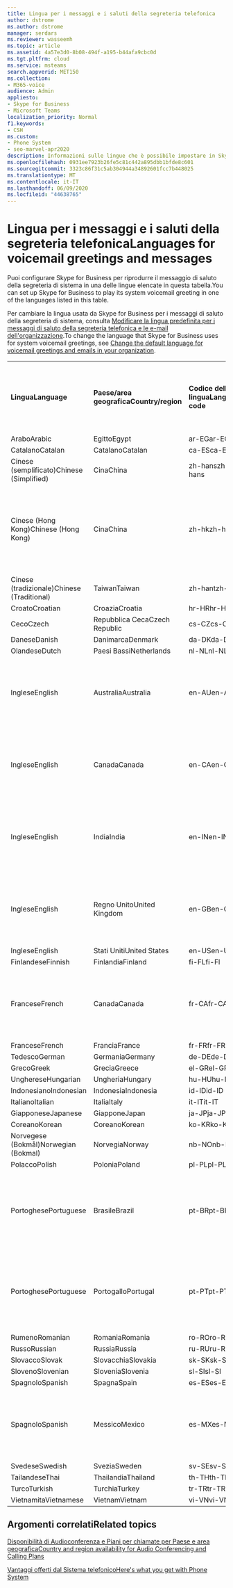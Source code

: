 ```yaml
---
title: Lingua per i messaggi e i saluti della segreteria telefonica
author: dstrome
ms.author: dstrome
manager: serdars
ms.reviewer: wasseemh
ms.topic: article
ms.assetid: 4a57e3d0-8b08-494f-a195-b44afa9cbc0d
ms.tgt.pltfrm: cloud
ms.service: msteams
search.appverid: MET150
ms.collection:
- M365-voice
audience: Admin
appliesto:
- Skype for Business
- Microsoft Teams
localization_priority: Normal
f1.keywords:
- CSH
ms.custom:
- Phone System
- seo-marvel-apr2020
description: Informazioni sulle lingue che è possibile impostare in Skype for Business per i messaggi di sistema predefiniti e i messaggi di saluto della segreteria telefonica.
ms.openlocfilehash: 0931ee7923b26fe5c81c442a895dbb1bfde8c601
ms.sourcegitcommit: 3323c86f31c5ab304944a34892601fcc7b448025
ms.translationtype: MT
ms.contentlocale: it-IT
ms.lasthandoff: 06/09/2020
ms.locfileid: "44638765"
---
```

# <a name="languages-for-voicemail-greetings-and-messages"></a><span data-ttu-id="f4d8a-103">Lingua per i messaggi e i saluti della segreteria telefonica</span><span class="sxs-lookup"><span data-stu-id="f4d8a-103">Languages for voicemail greetings and messages</span></span>

<span data-ttu-id="f4d8a-104">Puoi configurare Skype for Business per riprodurre il messaggio di saluto della segreteria di sistema in una delle lingue elencate in questa tabella.</span><span class="sxs-lookup"><span data-stu-id="f4d8a-104">You can set up Skype for Business to play its system voicemail greeting in one of the languages listed in this table.</span></span>
  
<span data-ttu-id="f4d8a-105">Per cambiare la lingua usata da Skype for Business per i messaggi di saluto della segreteria di sistema, consulta [Modificare la lingua predefinita per i messaggi di saluto della segreteria telefonica e le e-mail dell'organizzazione](change-the-default-language-for-greetings-and-emails.md).</span><span class="sxs-lookup"><span data-stu-id="f4d8a-105">To change the language that Skype for Business uses for system voicemail greetings, see [Change the default language for voicemail greetings and emails in your organization](change-the-default-language-for-greetings-and-emails.md).</span></span>
  
|||||||
|:-----|:-----|:-----|:-----|:-----|:-----|
|<span data-ttu-id="f4d8a-106">**Lingua**</span><span class="sxs-lookup"><span data-stu-id="f4d8a-106">**Language**</span></span> <br/> |<span data-ttu-id="f4d8a-107">**Paese/area geografica**</span><span class="sxs-lookup"><span data-stu-id="f4d8a-107">**Country/region**</span></span> <br/> |<span data-ttu-id="f4d8a-108">**Codice della lingua**</span><span class="sxs-lookup"><span data-stu-id="f4d8a-108">**Language code**</span></span> <br/> |<span data-ttu-id="f4d8a-109">**Disponibile da mostrare agli utenti in una e-mail?**</span><span class="sxs-lookup"><span data-stu-id="f4d8a-109">**Available for a user to see it in email?**</span></span> <br/> |<span data-ttu-id="f4d8a-110">**Disponibile quando l'utente chiama?**</span><span class="sxs-lookup"><span data-stu-id="f4d8a-110">**Available when the user calls in?**</span></span> <br/> |<span data-ttu-id="f4d8a-111">**Trascrizione disponibile?**</span><span class="sxs-lookup"><span data-stu-id="f4d8a-111">**Transcription available?**</span></span> <br/> |
|<span data-ttu-id="f4d8a-112">Arabo</span><span class="sxs-lookup"><span data-stu-id="f4d8a-112">Arabic</span></span> <br/> |<span data-ttu-id="f4d8a-113">Egitto</span><span class="sxs-lookup"><span data-stu-id="f4d8a-113">Egypt</span></span>  <br/> |<span data-ttu-id="f4d8a-114">ar-EG</span><span class="sxs-lookup"><span data-stu-id="f4d8a-114">ar-EG</span></span>  <br/> |<span data-ttu-id="f4d8a-115">Sì</span><span class="sxs-lookup"><span data-stu-id="f4d8a-115">Yes</span></span>  <br/> |<span data-ttu-id="f4d8a-116">Sì</span><span class="sxs-lookup"><span data-stu-id="f4d8a-116">Yes</span></span>  <br/> |<span data-ttu-id="f4d8a-117">No</span><span class="sxs-lookup"><span data-stu-id="f4d8a-117">No</span></span>  <br/> |
|<span data-ttu-id="f4d8a-118">Catalano</span><span class="sxs-lookup"><span data-stu-id="f4d8a-118">Catalan</span></span>  <br/> |<span data-ttu-id="f4d8a-119">Catalano</span><span class="sxs-lookup"><span data-stu-id="f4d8a-119">Catalan</span></span>  <br/> |<span data-ttu-id="f4d8a-120">ca-ES</span><span class="sxs-lookup"><span data-stu-id="f4d8a-120">ca-ES</span></span>  <br/> |<span data-ttu-id="f4d8a-121">Sì</span><span class="sxs-lookup"><span data-stu-id="f4d8a-121">Yes</span></span>  <br/> |<span data-ttu-id="f4d8a-122">Sì</span><span class="sxs-lookup"><span data-stu-id="f4d8a-122">Yes</span></span>  <br/> |<span data-ttu-id="f4d8a-123">No</span><span class="sxs-lookup"><span data-stu-id="f4d8a-123">No</span></span>  <br/> |
|<span data-ttu-id="f4d8a-124">Cinese (semplificato)</span><span class="sxs-lookup"><span data-stu-id="f4d8a-124">Chinese (Simplified)</span></span>  <br/> |<span data-ttu-id="f4d8a-125">Cina</span><span class="sxs-lookup"><span data-stu-id="f4d8a-125">China</span></span>  <br/> |<span data-ttu-id="f4d8a-126">zh-hans</span><span class="sxs-lookup"><span data-stu-id="f4d8a-126">zh-hans</span></span>  <br/> |<span data-ttu-id="f4d8a-127">Sì</span><span class="sxs-lookup"><span data-stu-id="f4d8a-127">Yes</span></span>  <br/> |<span data-ttu-id="f4d8a-128">Sì</span><span class="sxs-lookup"><span data-stu-id="f4d8a-128">Yes</span></span>  <br/> |<span data-ttu-id="f4d8a-129">Sì</span><span class="sxs-lookup"><span data-stu-id="f4d8a-129">Yes</span></span>  <br/> |
|<span data-ttu-id="f4d8a-130">Cinese (Hong Kong)</span><span class="sxs-lookup"><span data-stu-id="f4d8a-130">Chinese (Hong Kong)</span></span>  <br/> |<span data-ttu-id="f4d8a-131">Cina</span><span class="sxs-lookup"><span data-stu-id="f4d8a-131">China</span></span>  <br/> |<span data-ttu-id="f4d8a-132">zh-hk</span><span class="sxs-lookup"><span data-stu-id="f4d8a-132">zh-hk</span></span>  <br/> |<span data-ttu-id="f4d8a-133">Sì, ma viene utilizzato il cinese (tradizionale) (zh-hant).</span><span class="sxs-lookup"><span data-stu-id="f4d8a-133">Yes, but Chinese (Traditional) (zh-hant) is used.</span></span>  <br/> | <span data-ttu-id="f4d8a-134">Sì</span><span class="sxs-lookup"><span data-stu-id="f4d8a-134">Yes</span></span> <br/> |<span data-ttu-id="f4d8a-135">Sì, ma viene utilizzato il cinese (tradizionale) (zh-hant).</span><span class="sxs-lookup"><span data-stu-id="f4d8a-135">Yes, but Chinese (Traditional) (zh-hant) is used.</span></span>  <br/> |
|<span data-ttu-id="f4d8a-136">Cinese (tradizionale)</span><span class="sxs-lookup"><span data-stu-id="f4d8a-136">Chinese (Traditional)</span></span>  <br/> |<span data-ttu-id="f4d8a-137">Taiwan</span><span class="sxs-lookup"><span data-stu-id="f4d8a-137">Taiwan</span></span>  <br/> |<span data-ttu-id="f4d8a-138">zh-hant</span><span class="sxs-lookup"><span data-stu-id="f4d8a-138">zh-hant</span></span>  <br/> |<span data-ttu-id="f4d8a-139">Sì</span><span class="sxs-lookup"><span data-stu-id="f4d8a-139">Yes</span></span>  <br/> |<span data-ttu-id="f4d8a-140">Sì</span><span class="sxs-lookup"><span data-stu-id="f4d8a-140">Yes</span></span>  <br/> |<span data-ttu-id="f4d8a-141">No</span><span class="sxs-lookup"><span data-stu-id="f4d8a-141">No</span></span>  <br/> |
|<span data-ttu-id="f4d8a-142">Croato</span><span class="sxs-lookup"><span data-stu-id="f4d8a-142">Croatian</span></span><br/> |<span data-ttu-id="f4d8a-143">Croazia</span><span class="sxs-lookup"><span data-stu-id="f4d8a-143">Croatia</span></span>  <br/> |<span data-ttu-id="f4d8a-144">hr-HR</span><span class="sxs-lookup"><span data-stu-id="f4d8a-144">hr-HR</span></span>  <br/> |<span data-ttu-id="f4d8a-145">Sì</span><span class="sxs-lookup"><span data-stu-id="f4d8a-145">Yes</span></span>  <br/> |<span data-ttu-id="f4d8a-146">Sì</span><span class="sxs-lookup"><span data-stu-id="f4d8a-146">Yes</span></span>  <br/> |<span data-ttu-id="f4d8a-147">No</span><span class="sxs-lookup"><span data-stu-id="f4d8a-147">No</span></span>  <br/> |
|<span data-ttu-id="f4d8a-148">Ceco</span><span class="sxs-lookup"><span data-stu-id="f4d8a-148">Czech</span></span> <br/> |<span data-ttu-id="f4d8a-149">Repubblica Ceca</span><span class="sxs-lookup"><span data-stu-id="f4d8a-149">Czech Republic</span></span>  <br/> |<span data-ttu-id="f4d8a-150">cs-CZ</span><span class="sxs-lookup"><span data-stu-id="f4d8a-150">cs-CZ</span></span>  <br/> |<span data-ttu-id="f4d8a-151">Sì</span><span class="sxs-lookup"><span data-stu-id="f4d8a-151">Yes</span></span>  <br/> |<span data-ttu-id="f4d8a-152">Sì</span><span class="sxs-lookup"><span data-stu-id="f4d8a-152">Yes</span></span>  <br/> |<span data-ttu-id="f4d8a-153">No</span><span class="sxs-lookup"><span data-stu-id="f4d8a-153">No</span></span>  <br/> |
|<span data-ttu-id="f4d8a-154">Danese</span><span class="sxs-lookup"><span data-stu-id="f4d8a-154">Danish</span></span>  <br/> |<span data-ttu-id="f4d8a-155">Danimarca</span><span class="sxs-lookup"><span data-stu-id="f4d8a-155">Denmark</span></span>  <br/> |<span data-ttu-id="f4d8a-156">da-DK</span><span class="sxs-lookup"><span data-stu-id="f4d8a-156">da-DK</span></span>  <br/> |<span data-ttu-id="f4d8a-157">Sì</span><span class="sxs-lookup"><span data-stu-id="f4d8a-157">Yes</span></span>  <br/> |<span data-ttu-id="f4d8a-158">Sì</span><span class="sxs-lookup"><span data-stu-id="f4d8a-158">Yes</span></span>  <br/> |<span data-ttu-id="f4d8a-159">No</span><span class="sxs-lookup"><span data-stu-id="f4d8a-159">No</span></span>  <br/> |
|<span data-ttu-id="f4d8a-160">Olandese</span><span class="sxs-lookup"><span data-stu-id="f4d8a-160">Dutch</span></span>  <br/> |<span data-ttu-id="f4d8a-161">Paesi Bassi</span><span class="sxs-lookup"><span data-stu-id="f4d8a-161">Netherlands</span></span>  <br/> |<span data-ttu-id="f4d8a-162">nl-NL</span><span class="sxs-lookup"><span data-stu-id="f4d8a-162">nl-NL</span></span>  <br/> |<span data-ttu-id="f4d8a-163">Sì</span><span class="sxs-lookup"><span data-stu-id="f4d8a-163">Yes</span></span>  <br/> |<span data-ttu-id="f4d8a-164">Sì</span><span class="sxs-lookup"><span data-stu-id="f4d8a-164">Yes</span></span>  <br/> |<span data-ttu-id="f4d8a-165">No</span><span class="sxs-lookup"><span data-stu-id="f4d8a-165">No</span></span>  <br/> |
|<span data-ttu-id="f4d8a-166">Inglese</span><span class="sxs-lookup"><span data-stu-id="f4d8a-166">English</span></span>  <br/> |<span data-ttu-id="f4d8a-167">Australia</span><span class="sxs-lookup"><span data-stu-id="f4d8a-167">Australia</span></span>  <br/> |<span data-ttu-id="f4d8a-168">en-AU</span><span class="sxs-lookup"><span data-stu-id="f4d8a-168">en-AU</span></span>  <br/> |<span data-ttu-id="f4d8a-169">Sì, ma viene utilizzato l'inglese americano (en-US).</span><span class="sxs-lookup"><span data-stu-id="f4d8a-169">Yes, but US English (en-US) is used.</span></span>  <br/> |<span data-ttu-id="f4d8a-170">Sì</span><span class="sxs-lookup"><span data-stu-id="f4d8a-170">Yes</span></span>  <br/> |<span data-ttu-id="f4d8a-171">Sì, ma viene utilizzato l'inglese americano (en-US).</span><span class="sxs-lookup"><span data-stu-id="f4d8a-171">Yes, but US English (en-US) is used.</span></span>  <br/> |
|<span data-ttu-id="f4d8a-172">Inglese</span><span class="sxs-lookup"><span data-stu-id="f4d8a-172">English</span></span>  <br/> |<span data-ttu-id="f4d8a-173">Canada</span><span class="sxs-lookup"><span data-stu-id="f4d8a-173">Canada</span></span>  <br/> |<span data-ttu-id="f4d8a-174">en-CA</span><span class="sxs-lookup"><span data-stu-id="f4d8a-174">en-CA</span></span>  <br/> |<span data-ttu-id="f4d8a-175">Sì, ma viene utilizzato l'inglese americano (en-US).</span><span class="sxs-lookup"><span data-stu-id="f4d8a-175">Yes, but US English (en-US) is used.</span></span>  <br/> |<span data-ttu-id="f4d8a-176">Sì</span><span class="sxs-lookup"><span data-stu-id="f4d8a-176">Yes</span></span>  <br/> |<span data-ttu-id="f4d8a-177">Sì, ma viene utilizzato l'inglese americano (en-US).</span><span class="sxs-lookup"><span data-stu-id="f4d8a-177">Yes, but US English (en-US) is used.</span></span>  <br/> |
|<span data-ttu-id="f4d8a-178">Inglese</span><span class="sxs-lookup"><span data-stu-id="f4d8a-178">English</span></span>  <br/> |<span data-ttu-id="f4d8a-179">India</span><span class="sxs-lookup"><span data-stu-id="f4d8a-179">India</span></span>  <br/> |<span data-ttu-id="f4d8a-180">en-IN</span><span class="sxs-lookup"><span data-stu-id="f4d8a-180">en-IN</span></span>  <br/> |<span data-ttu-id="f4d8a-181">Sì, ma viene utilizzato l'inglese americano (en-US).</span><span class="sxs-lookup"><span data-stu-id="f4d8a-181">Yes, but US English (en-US) is used.</span></span>  <br/> |<span data-ttu-id="f4d8a-182">Sì</span><span class="sxs-lookup"><span data-stu-id="f4d8a-182">Yes</span></span>  <br/> |<span data-ttu-id="f4d8a-183">Sì, ma viene utilizzato l'inglese americano (en-US).</span><span class="sxs-lookup"><span data-stu-id="f4d8a-183">Yes, but US English (en-US) is used.</span></span>  <br/> |
|<span data-ttu-id="f4d8a-184">Inglese</span><span class="sxs-lookup"><span data-stu-id="f4d8a-184">English</span></span>  <br/> |<span data-ttu-id="f4d8a-185">Regno Unito</span><span class="sxs-lookup"><span data-stu-id="f4d8a-185">United Kingdom</span></span>  <br/> |<span data-ttu-id="f4d8a-186">en-GB</span><span class="sxs-lookup"><span data-stu-id="f4d8a-186">en-GB</span></span>  <br/> |<span data-ttu-id="f4d8a-187">Sì, ma viene utilizzato l'inglese americano (en-US).</span><span class="sxs-lookup"><span data-stu-id="f4d8a-187">Yes, but US English (en-US) is used.</span></span>  <br/> |<span data-ttu-id="f4d8a-188">Sì</span><span class="sxs-lookup"><span data-stu-id="f4d8a-188">Yes</span></span>  <br/> |<span data-ttu-id="f4d8a-189">Sì, ma viene utilizzato l'inglese americano (en-US).</span><span class="sxs-lookup"><span data-stu-id="f4d8a-189">Yes, but US English (en-US) is used.</span></span>  <br/> |
|<span data-ttu-id="f4d8a-190">Inglese</span><span class="sxs-lookup"><span data-stu-id="f4d8a-190">English</span></span>  <br/> |<span data-ttu-id="f4d8a-191">Stati Uniti</span><span class="sxs-lookup"><span data-stu-id="f4d8a-191">United States</span></span>  <br/> |<span data-ttu-id="f4d8a-192">en-US</span><span class="sxs-lookup"><span data-stu-id="f4d8a-192">en-US</span></span>  <br/> |<span data-ttu-id="f4d8a-193">Sì</span><span class="sxs-lookup"><span data-stu-id="f4d8a-193">Yes</span></span>  <br/> |<span data-ttu-id="f4d8a-194">Sì</span><span class="sxs-lookup"><span data-stu-id="f4d8a-194">Yes</span></span>  <br/> |<span data-ttu-id="f4d8a-195">Sì</span><span class="sxs-lookup"><span data-stu-id="f4d8a-195">Yes</span></span>  <br/> |
|<span data-ttu-id="f4d8a-196">Finlandese</span><span class="sxs-lookup"><span data-stu-id="f4d8a-196">Finnish</span></span>  <br/> |<span data-ttu-id="f4d8a-197">Finlandia</span><span class="sxs-lookup"><span data-stu-id="f4d8a-197">Finland</span></span>  <br/> |<span data-ttu-id="f4d8a-198">fi-FL</span><span class="sxs-lookup"><span data-stu-id="f4d8a-198">fi-Fl</span></span>  <br/> |<span data-ttu-id="f4d8a-199">Sì</span><span class="sxs-lookup"><span data-stu-id="f4d8a-199">Yes</span></span>  <br/> |<span data-ttu-id="f4d8a-200">Sì</span><span class="sxs-lookup"><span data-stu-id="f4d8a-200">Yes</span></span>  <br/> |<span data-ttu-id="f4d8a-201">No</span><span class="sxs-lookup"><span data-stu-id="f4d8a-201">No</span></span>  <br/> |
|<span data-ttu-id="f4d8a-202">Francese</span><span class="sxs-lookup"><span data-stu-id="f4d8a-202">French</span></span>  <br/> |<span data-ttu-id="f4d8a-203">Canada</span><span class="sxs-lookup"><span data-stu-id="f4d8a-203">Canada</span></span>  <br/> |<span data-ttu-id="f4d8a-204">fr-CA</span><span class="sxs-lookup"><span data-stu-id="f4d8a-204">fr-CA</span></span>  <br/> |<span data-ttu-id="f4d8a-205">Sì, ma viene utilizzato il francese continentale (fr-FR).</span><span class="sxs-lookup"><span data-stu-id="f4d8a-205">Yes, but France French (fr-FR) is used.</span></span>  <br/> |<span data-ttu-id="f4d8a-206">Sì</span><span class="sxs-lookup"><span data-stu-id="f4d8a-206">Yes</span></span>  <br/> |<span data-ttu-id="f4d8a-207">Sì, ma viene utilizzato il francese continentale (fr-FR).</span><span class="sxs-lookup"><span data-stu-id="f4d8a-207">Yes, but France French (fr-FR) is used.</span></span>  <br/> |
|<span data-ttu-id="f4d8a-208">Francese</span><span class="sxs-lookup"><span data-stu-id="f4d8a-208">French</span></span>  <br/> |<span data-ttu-id="f4d8a-209">Francia</span><span class="sxs-lookup"><span data-stu-id="f4d8a-209">France</span></span>  <br/> |<span data-ttu-id="f4d8a-210">fr-FR</span><span class="sxs-lookup"><span data-stu-id="f4d8a-210">fr-FR</span></span>  <br/> |<span data-ttu-id="f4d8a-211">Sì</span><span class="sxs-lookup"><span data-stu-id="f4d8a-211">Yes</span></span>  <br/> |<span data-ttu-id="f4d8a-212">Sì</span><span class="sxs-lookup"><span data-stu-id="f4d8a-212">Yes</span></span>  <br/> |<span data-ttu-id="f4d8a-213">Sì</span><span class="sxs-lookup"><span data-stu-id="f4d8a-213">Yes</span></span>  <br/> |
|<span data-ttu-id="f4d8a-214">Tedesco</span><span class="sxs-lookup"><span data-stu-id="f4d8a-214">German</span></span>  <br/> |<span data-ttu-id="f4d8a-215">Germania</span><span class="sxs-lookup"><span data-stu-id="f4d8a-215">Germany</span></span>  <br/> |<span data-ttu-id="f4d8a-216">de-DE</span><span class="sxs-lookup"><span data-stu-id="f4d8a-216">de-DE</span></span>  <br/> |<span data-ttu-id="f4d8a-217">Sì</span><span class="sxs-lookup"><span data-stu-id="f4d8a-217">Yes</span></span>  <br/> |<span data-ttu-id="f4d8a-218">Sì</span><span class="sxs-lookup"><span data-stu-id="f4d8a-218">Yes</span></span>  <br/> |<span data-ttu-id="f4d8a-219">Sì</span><span class="sxs-lookup"><span data-stu-id="f4d8a-219">Yes</span></span>  <br/> |
|<span data-ttu-id="f4d8a-220">Greco</span><span class="sxs-lookup"><span data-stu-id="f4d8a-220">Greek</span></span> <br/> |<span data-ttu-id="f4d8a-221">Grecia</span><span class="sxs-lookup"><span data-stu-id="f4d8a-221">Greece</span></span>  <br/> |<span data-ttu-id="f4d8a-222">el-GR</span><span class="sxs-lookup"><span data-stu-id="f4d8a-222">el-GR</span></span>  <br/> |<span data-ttu-id="f4d8a-223">Sì</span><span class="sxs-lookup"><span data-stu-id="f4d8a-223">Yes</span></span>  <br/> |<span data-ttu-id="f4d8a-224">Sì</span><span class="sxs-lookup"><span data-stu-id="f4d8a-224">Yes</span></span>  <br/> |<span data-ttu-id="f4d8a-225">No</span><span class="sxs-lookup"><span data-stu-id="f4d8a-225">No</span></span>  <br/> |
|<span data-ttu-id="f4d8a-226">Ungherese</span><span class="sxs-lookup"><span data-stu-id="f4d8a-226">Hungarian</span></span> <br/> |<span data-ttu-id="f4d8a-227">Ungheria</span><span class="sxs-lookup"><span data-stu-id="f4d8a-227">Hungary</span></span>  <br/> |<span data-ttu-id="f4d8a-228">hu-HU</span><span class="sxs-lookup"><span data-stu-id="f4d8a-228">hu-HU</span></span>  <br/> |<span data-ttu-id="f4d8a-229">Sì</span><span class="sxs-lookup"><span data-stu-id="f4d8a-229">Yes</span></span>  <br/> |<span data-ttu-id="f4d8a-230">Sì</span><span class="sxs-lookup"><span data-stu-id="f4d8a-230">Yes</span></span>  <br/> |<span data-ttu-id="f4d8a-231">No</span><span class="sxs-lookup"><span data-stu-id="f4d8a-231">No</span></span>  <br/> |
|<span data-ttu-id="f4d8a-232">Indonesiano</span><span class="sxs-lookup"><span data-stu-id="f4d8a-232">Indonesian</span></span> <br/> |<span data-ttu-id="f4d8a-233">Indonesia</span><span class="sxs-lookup"><span data-stu-id="f4d8a-233">Indonesia</span></span>  <br/> |<span data-ttu-id="f4d8a-234">id-ID</span><span class="sxs-lookup"><span data-stu-id="f4d8a-234">id-ID</span></span>  <br/> |<span data-ttu-id="f4d8a-235">Sì</span><span class="sxs-lookup"><span data-stu-id="f4d8a-235">Yes</span></span>  <br/> |<span data-ttu-id="f4d8a-236">Sì</span><span class="sxs-lookup"><span data-stu-id="f4d8a-236">Yes</span></span>  <br/> |<span data-ttu-id="f4d8a-237">No</span><span class="sxs-lookup"><span data-stu-id="f4d8a-237">No</span></span>  <br/> |
|<span data-ttu-id="f4d8a-238">Italiano</span><span class="sxs-lookup"><span data-stu-id="f4d8a-238">Italian</span></span>  <br/> |<span data-ttu-id="f4d8a-239">Italia</span><span class="sxs-lookup"><span data-stu-id="f4d8a-239">Italy</span></span>  <br/> |<span data-ttu-id="f4d8a-240">it-IT</span><span class="sxs-lookup"><span data-stu-id="f4d8a-240">it-IT</span></span>  <br/> |<span data-ttu-id="f4d8a-241">Sì</span><span class="sxs-lookup"><span data-stu-id="f4d8a-241">Yes</span></span>  <br/> |<span data-ttu-id="f4d8a-242">Sì</span><span class="sxs-lookup"><span data-stu-id="f4d8a-242">Yes</span></span>  <br/> |<span data-ttu-id="f4d8a-243">Sì</span><span class="sxs-lookup"><span data-stu-id="f4d8a-243">Yes</span></span>  <br/> |
|<span data-ttu-id="f4d8a-244">Giapponese</span><span class="sxs-lookup"><span data-stu-id="f4d8a-244">Japanese</span></span>  <br/> |<span data-ttu-id="f4d8a-245">Giappone</span><span class="sxs-lookup"><span data-stu-id="f4d8a-245">Japan</span></span>  <br/> |<span data-ttu-id="f4d8a-246">ja-JP</span><span class="sxs-lookup"><span data-stu-id="f4d8a-246">ja-JP</span></span>  <br/> |<span data-ttu-id="f4d8a-247">Sì</span><span class="sxs-lookup"><span data-stu-id="f4d8a-247">Yes</span></span>  <br/> |<span data-ttu-id="f4d8a-248">Sì</span><span class="sxs-lookup"><span data-stu-id="f4d8a-248">Yes</span></span>  <br/> |<span data-ttu-id="f4d8a-249">Sì</span><span class="sxs-lookup"><span data-stu-id="f4d8a-249">Yes</span></span>  <br/> |
|<span data-ttu-id="f4d8a-250">Coreano</span><span class="sxs-lookup"><span data-stu-id="f4d8a-250">Korean</span></span>  <br/> |<span data-ttu-id="f4d8a-251">Coreano</span><span class="sxs-lookup"><span data-stu-id="f4d8a-251">Korean</span></span>  <br/> |<span data-ttu-id="f4d8a-252">ko-KR</span><span class="sxs-lookup"><span data-stu-id="f4d8a-252">ko-KR</span></span>  <br/> |<span data-ttu-id="f4d8a-253">Sì</span><span class="sxs-lookup"><span data-stu-id="f4d8a-253">Yes</span></span>  <br/> |<span data-ttu-id="f4d8a-254">Sì</span><span class="sxs-lookup"><span data-stu-id="f4d8a-254">Yes</span></span>  <br/> |<span data-ttu-id="f4d8a-255">No</span><span class="sxs-lookup"><span data-stu-id="f4d8a-255">No</span></span>  <br/> |
|<span data-ttu-id="f4d8a-256">Norvegese (Bokmål)</span><span class="sxs-lookup"><span data-stu-id="f4d8a-256">Norwegian (Bokmal)</span></span>  <br/> |<span data-ttu-id="f4d8a-257">Norvegia</span><span class="sxs-lookup"><span data-stu-id="f4d8a-257">Norway</span></span>  <br/> |<span data-ttu-id="f4d8a-258">nb-NO</span><span class="sxs-lookup"><span data-stu-id="f4d8a-258">nb-NO</span></span>  <br/> |<span data-ttu-id="f4d8a-259">Sì</span><span class="sxs-lookup"><span data-stu-id="f4d8a-259">Yes</span></span>  <br/> |<span data-ttu-id="f4d8a-260">No</span><span class="sxs-lookup"><span data-stu-id="f4d8a-260">No</span></span>  <br/> |<span data-ttu-id="f4d8a-261">No</span><span class="sxs-lookup"><span data-stu-id="f4d8a-261">No</span></span>  <br/> |
|<span data-ttu-id="f4d8a-262">Polacco</span><span class="sxs-lookup"><span data-stu-id="f4d8a-262">Polish</span></span>  <br/> |<span data-ttu-id="f4d8a-263">Polonia</span><span class="sxs-lookup"><span data-stu-id="f4d8a-263">Poland</span></span>  <br/> |<span data-ttu-id="f4d8a-264">pl-PL</span><span class="sxs-lookup"><span data-stu-id="f4d8a-264">pl-PL</span></span>  <br/> |<span data-ttu-id="f4d8a-265">Sì</span><span class="sxs-lookup"><span data-stu-id="f4d8a-265">Yes</span></span>  <br/> | <span data-ttu-id="f4d8a-266">Sì</span><span class="sxs-lookup"><span data-stu-id="f4d8a-266">Yes</span></span> <br/> |<span data-ttu-id="f4d8a-267">No</span><span class="sxs-lookup"><span data-stu-id="f4d8a-267">No</span></span>  <br/> |
|<span data-ttu-id="f4d8a-268">Portoghese</span><span class="sxs-lookup"><span data-stu-id="f4d8a-268">Portuguese</span></span>  <br/> |<span data-ttu-id="f4d8a-269">Brasile</span><span class="sxs-lookup"><span data-stu-id="f4d8a-269">Brazil</span></span>  <br/> |<span data-ttu-id="f4d8a-270">pt-BR</span><span class="sxs-lookup"><span data-stu-id="f4d8a-270">pt-BR</span></span>  <br/> |<span data-ttu-id="f4d8a-271">Sì, ma viene utilizzato il portoghese continentale (pt-PT).</span><span class="sxs-lookup"><span data-stu-id="f4d8a-271">Yes, but Portugal Portuguese (pt-PT) is used.</span></span>  <br/> |<span data-ttu-id="f4d8a-272">Sì</span><span class="sxs-lookup"><span data-stu-id="f4d8a-272">Yes</span></span>  <br/> |<span data-ttu-id="f4d8a-273">Sì</span><span class="sxs-lookup"><span data-stu-id="f4d8a-273">Yes</span></span>  <br/> |
|<span data-ttu-id="f4d8a-274">Portoghese</span><span class="sxs-lookup"><span data-stu-id="f4d8a-274">Portuguese</span></span>  <br/> |<span data-ttu-id="f4d8a-275">Portogallo</span><span class="sxs-lookup"><span data-stu-id="f4d8a-275">Portugal</span></span>  <br/> |<span data-ttu-id="f4d8a-276">pt-PT</span><span class="sxs-lookup"><span data-stu-id="f4d8a-276">pt-PT</span></span>  <br/> |<span data-ttu-id="f4d8a-277">Sì</span><span class="sxs-lookup"><span data-stu-id="f4d8a-277">Yes</span></span>  <br/> |<span data-ttu-id="f4d8a-278">Sì</span><span class="sxs-lookup"><span data-stu-id="f4d8a-278">Yes</span></span>  <br/> |<span data-ttu-id="f4d8a-279">Sì, ma viene utilizzato il portoghese brasiliano (pt-BR).</span><span class="sxs-lookup"><span data-stu-id="f4d8a-279">Yes, but Brazil Portuguese (pt-BR) is used.</span></span>  <br/> |
|<span data-ttu-id="f4d8a-280">Rumeno</span><span class="sxs-lookup"><span data-stu-id="f4d8a-280">Romanian</span></span><br/> |<span data-ttu-id="f4d8a-281">Romania</span><span class="sxs-lookup"><span data-stu-id="f4d8a-281">Romania</span></span>  <br/> |<span data-ttu-id="f4d8a-282">ro-RO</span><span class="sxs-lookup"><span data-stu-id="f4d8a-282">ro-RO</span></span>  <br/> |<span data-ttu-id="f4d8a-283">Sì</span><span class="sxs-lookup"><span data-stu-id="f4d8a-283">Yes</span></span>  <br/> |<span data-ttu-id="f4d8a-284">Sì</span><span class="sxs-lookup"><span data-stu-id="f4d8a-284">Yes</span></span>  <br/> |<span data-ttu-id="f4d8a-285">No</span><span class="sxs-lookup"><span data-stu-id="f4d8a-285">No</span></span>  <br/> |
|<span data-ttu-id="f4d8a-286">Russo</span><span class="sxs-lookup"><span data-stu-id="f4d8a-286">Russian</span></span>  <br/> |<span data-ttu-id="f4d8a-287">Russia</span><span class="sxs-lookup"><span data-stu-id="f4d8a-287">Russia</span></span>  <br/> |<span data-ttu-id="f4d8a-288">ru-RU</span><span class="sxs-lookup"><span data-stu-id="f4d8a-288">ru-RU</span></span>  <br/> |<span data-ttu-id="f4d8a-289">Sì</span><span class="sxs-lookup"><span data-stu-id="f4d8a-289">Yes</span></span>  <br/> |<span data-ttu-id="f4d8a-290">Sì</span><span class="sxs-lookup"><span data-stu-id="f4d8a-290">Yes</span></span>  <br/> |<span data-ttu-id="f4d8a-291">No</span><span class="sxs-lookup"><span data-stu-id="f4d8a-291">No</span></span>  <br/> |
|<span data-ttu-id="f4d8a-292">Slovacco</span><span class="sxs-lookup"><span data-stu-id="f4d8a-292">Slovak</span></span> <br/> |<span data-ttu-id="f4d8a-293">Slovacchia</span><span class="sxs-lookup"><span data-stu-id="f4d8a-293">Slovakia</span></span>  <br/> |<span data-ttu-id="f4d8a-294">sk-SK</span><span class="sxs-lookup"><span data-stu-id="f4d8a-294">sk-SK</span></span>  <br/> |<span data-ttu-id="f4d8a-295">Sì</span><span class="sxs-lookup"><span data-stu-id="f4d8a-295">Yes</span></span>  <br/> |<span data-ttu-id="f4d8a-296">Sì</span><span class="sxs-lookup"><span data-stu-id="f4d8a-296">Yes</span></span>  <br/> |<span data-ttu-id="f4d8a-297">No</span><span class="sxs-lookup"><span data-stu-id="f4d8a-297">No</span></span>  <br/> |
|<span data-ttu-id="f4d8a-298">Sloveno</span><span class="sxs-lookup"><span data-stu-id="f4d8a-298">Slovenian</span></span> <br/> |<span data-ttu-id="f4d8a-299">Slovenia</span><span class="sxs-lookup"><span data-stu-id="f4d8a-299">Slovenia</span></span>  <br/> |<span data-ttu-id="f4d8a-300">sl-SI</span><span class="sxs-lookup"><span data-stu-id="f4d8a-300">sl-SI</span></span>  <br/> |<span data-ttu-id="f4d8a-301">Sì</span><span class="sxs-lookup"><span data-stu-id="f4d8a-301">Yes</span></span>  <br/> |<span data-ttu-id="f4d8a-302">Sì</span><span class="sxs-lookup"><span data-stu-id="f4d8a-302">Yes</span></span>  <br/> |<span data-ttu-id="f4d8a-303">No</span><span class="sxs-lookup"><span data-stu-id="f4d8a-303">No</span></span>  <br/> |
|<span data-ttu-id="f4d8a-304">Spagnolo</span><span class="sxs-lookup"><span data-stu-id="f4d8a-304">Spanish</span></span>  <br/> |<span data-ttu-id="f4d8a-305">Spagna</span><span class="sxs-lookup"><span data-stu-id="f4d8a-305">Spain</span></span>  <br/> |<span data-ttu-id="f4d8a-306">es-ES</span><span class="sxs-lookup"><span data-stu-id="f4d8a-306">es-ES</span></span>  <br/> |<span data-ttu-id="f4d8a-307">Sì</span><span class="sxs-lookup"><span data-stu-id="f4d8a-307">Yes</span></span>  <br/> |<span data-ttu-id="f4d8a-308">Sì</span><span class="sxs-lookup"><span data-stu-id="f4d8a-308">Yes</span></span>  <br/> |<span data-ttu-id="f4d8a-309">Sì</span><span class="sxs-lookup"><span data-stu-id="f4d8a-309">Yes</span></span>  <br/> |
|<span data-ttu-id="f4d8a-310">Spagnolo</span><span class="sxs-lookup"><span data-stu-id="f4d8a-310">Spanish</span></span>  <br/> |<span data-ttu-id="f4d8a-311">Messico</span><span class="sxs-lookup"><span data-stu-id="f4d8a-311">Mexico</span></span>  <br/> |<span data-ttu-id="f4d8a-312">es-MX</span><span class="sxs-lookup"><span data-stu-id="f4d8a-312">es-MX</span></span>  <br/> |<span data-ttu-id="f4d8a-313">Sì, ma viene utilizzato lo spagnolo continentale (es-ES).</span><span class="sxs-lookup"><span data-stu-id="f4d8a-313">Yes, but Spain Spanish (es-ES) is used.</span></span>  <br/> |<span data-ttu-id="f4d8a-314">Sì</span><span class="sxs-lookup"><span data-stu-id="f4d8a-314">Yes</span></span>  <br/> |<span data-ttu-id="f4d8a-315">Sì, ma viene utilizzato lo spagnolo continentale (es-ES).</span><span class="sxs-lookup"><span data-stu-id="f4d8a-315">Yes, but Spain Spanish (es-ES) is used.</span></span>  <br/> |
|<span data-ttu-id="f4d8a-316">Svedese</span><span class="sxs-lookup"><span data-stu-id="f4d8a-316">Swedish</span></span>  <br/> |<span data-ttu-id="f4d8a-317">Svezia</span><span class="sxs-lookup"><span data-stu-id="f4d8a-317">Sweden</span></span>  <br/> |<span data-ttu-id="f4d8a-318">sv-SE</span><span class="sxs-lookup"><span data-stu-id="f4d8a-318">sv-SE</span></span>  <br/> |<span data-ttu-id="f4d8a-319">Sì</span><span class="sxs-lookup"><span data-stu-id="f4d8a-319">Yes</span></span>  <br/> |<span data-ttu-id="f4d8a-320">Sì</span><span class="sxs-lookup"><span data-stu-id="f4d8a-320">Yes</span></span>  <br/> |<span data-ttu-id="f4d8a-321">No</span><span class="sxs-lookup"><span data-stu-id="f4d8a-321">No</span></span>  <br/> |
|<span data-ttu-id="f4d8a-322">Tailandese</span><span class="sxs-lookup"><span data-stu-id="f4d8a-322">Thai</span></span> <br/> |<span data-ttu-id="f4d8a-323">Thailandia</span><span class="sxs-lookup"><span data-stu-id="f4d8a-323">Thailand</span></span>  <br/> |<span data-ttu-id="f4d8a-324">th-TH</span><span class="sxs-lookup"><span data-stu-id="f4d8a-324">th-TH</span></span>  <br/> |<span data-ttu-id="f4d8a-325">Sì</span><span class="sxs-lookup"><span data-stu-id="f4d8a-325">Yes</span></span>  <br/> |<span data-ttu-id="f4d8a-326">Sì</span><span class="sxs-lookup"><span data-stu-id="f4d8a-326">Yes</span></span>  <br/> |<span data-ttu-id="f4d8a-327">No</span><span class="sxs-lookup"><span data-stu-id="f4d8a-327">No</span></span>  <br/> |
|<span data-ttu-id="f4d8a-328">Turco</span><span class="sxs-lookup"><span data-stu-id="f4d8a-328">Turkish</span></span>  <br/> |<span data-ttu-id="f4d8a-329">Turchia</span><span class="sxs-lookup"><span data-stu-id="f4d8a-329">Turkey</span></span>  <br/> |<span data-ttu-id="f4d8a-330">tr-TR</span><span class="sxs-lookup"><span data-stu-id="f4d8a-330">tr-TR</span></span>  <br/> |<span data-ttu-id="f4d8a-331">Sì</span><span class="sxs-lookup"><span data-stu-id="f4d8a-331">Yes</span></span>  <br/> |<span data-ttu-id="f4d8a-332">Sì</span><span class="sxs-lookup"><span data-stu-id="f4d8a-332">Yes</span></span>  <br/> |<span data-ttu-id="f4d8a-333">No</span><span class="sxs-lookup"><span data-stu-id="f4d8a-333">No</span></span>  <br/> |
|<span data-ttu-id="f4d8a-334">Vietnamita</span><span class="sxs-lookup"><span data-stu-id="f4d8a-334">Vietnamese</span></span> <br/> |<span data-ttu-id="f4d8a-335">Vietnam</span><span class="sxs-lookup"><span data-stu-id="f4d8a-335">Vietnam</span></span>  <br/> |<span data-ttu-id="f4d8a-336">vi-VN</span><span class="sxs-lookup"><span data-stu-id="f4d8a-336">vi-VN</span></span>  <br/> |<span data-ttu-id="f4d8a-337">Sì</span><span class="sxs-lookup"><span data-stu-id="f4d8a-337">Yes</span></span>  <br/> |<span data-ttu-id="f4d8a-338">Sì</span><span class="sxs-lookup"><span data-stu-id="f4d8a-338">Yes</span></span>  <br/> |<span data-ttu-id="f4d8a-339">No</span><span class="sxs-lookup"><span data-stu-id="f4d8a-339">No</span></span>  <br/> |
   
## <a name="related-topics"></a><span data-ttu-id="f4d8a-340">Argomenti correlati</span><span class="sxs-lookup"><span data-stu-id="f4d8a-340">Related topics</span></span>
[<span data-ttu-id="f4d8a-341">Disponibilità di Audioconferenza e Piani per chiamate per Paese e area geografica</span><span class="sxs-lookup"><span data-stu-id="f4d8a-341">Country and region availability for Audio Conferencing and Calling Plans</span></span>](country-and-region-availability-for-audio-conferencing-and-calling-plans/country-and-region-availability-for-audio-conferencing-and-calling-plans.md)

[<span data-ttu-id="f4d8a-342">Vantaggi offerti dal Sistema telefonico</span><span class="sxs-lookup"><span data-stu-id="f4d8a-342">Here's what you get with Phone System</span></span>](here-s-what-you-get-with-phone-system.md)
  
  
 
